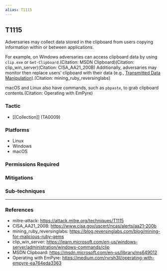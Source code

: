 ```yaml
---
alias: T1115
---
```


## T1115

Adversaries may collect data stored in the clipboard from users copying information within or between applications. 

For example, on Windows adversaries can access clipboard data by using <code>clip.exe</code> or <code>Get-Clipboard</code>.(Citation: MSDN Clipboard)(Citation: clip_win_server)(Citation: CISA_AA21_200B) Additionally, adversaries may monitor then replace users’ clipboard with their data (e.g., [Transmitted Data Manipulation](https://attack.mitre.org/techniques/T1565/002)).(Citation: mining_ruby_reversinglabs)

macOS and Linux also have commands, such as <code>pbpaste</code>, to grab clipboard contents.(Citation: Operating with EmPyre)


### Tactic
- [[Collection]] (TA0009)

### Platforms
- Linux
- Windows
- macOS

### Permissions Required

### Mitigations

### Sub-techniques


---
### References

- mitre-attack: https://attack.mitre.org/techniques/T1115
- CISA_AA21_200B: https://www.cisa.gov/uscert/ncas/alerts/aa21-200b
- mining_ruby_reversinglabs: https://blog.reversinglabs.com/blog/mining-for-malicious-ruby-gems
- clip_win_server: https://learn.microsoft.com/en-us/windows-server/administration/windows-commands/clip
- MSDN Clipboard: https://msdn.microsoft.com/en-us/library/ms649012
- Operating with EmPyre: https://medium.com/rvrsh3ll/operating-with-empyre-ea764eda3363
